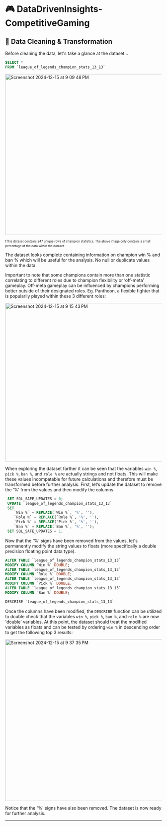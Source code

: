 # 🎮 DataDrivenInsights-CompetitiveGaming
## 🧰 Data Cleaning & Transformation 

Before cleaning the data, let's take a glance at the dataset...

```sql
SELECT * 
FROM `league_of_legends_champion_stats_13_13`
`````
<img width="518" alt="Screenshot 2024-12-15 at 9 09 48 PM" src="https://github.com/user-attachments/assets/b8c15f5d-dd95-4b39-8676-5c67645718ad" />

<sub><sup>❗This dataset contains 247 unique rows of champion statistics. The above image only contains a small percentage of the data within the dataset. </sub></sup>

The dataset looks complete containing information on champion win % and ban % which will be useful for the analysis. No null or duplicate values within the data. 

Important to note that some champions contain more than one statistic correlating to different roles due to champion flexibility or ‘off-meta’ gameplay. Off-meta gameplay can be influenced by champions performing better outside of their designated roles. Eg. Pantheon, a flexible fighter that is popularily played within these 3 different roles:


<img width="510" alt="Screenshot 2024-12-15 at 9 15 43 PM" src="https://github.com/user-attachments/assets/72b5f051-4941-46d8-ad52-4af6be3407ff" />  <space>


When exploring the dataset farther it can be seen that the variables `win %`, `pick %`, `ban %`, and `role %` are actually strings and not floats. This will make these values incompatable for future calculations and therefore must be transformed before further analysis. 
First, let’s update the dataset to remove the ‘%’ from the values and then modify the columns. 

```sql
 SET SQL_SAFE_UPDATES = 0; 
 UPDATE `league_of_legends_champion_stats_13_13`
 SET
    `Win %` = REPLACE(`Win %`, '%', ''),
    `Role %` = REPLACE(`Role %`, '%', ''),
    `Pick %` = REPLACE(`Pick %`, '%', ''),
    `Ban %` = REPLACE(`Ban %`, '%', '');
 SET SQL_SAFE_UPDATES = 1;
`````

Now that the '%' signs have been removed from the values, let's permanently modify the string values to floats (more specifically a double precision floating point data type). 

```sql
ALTER TABLE `league_of_legends_champion_stats_13_13`
MODIFY COLUMN `Win %` DOUBLE;
ALTER TABLE `league_of_legends_champion_stats_13_13`
MODIFY COLUMN `Role %` DOUBLE;
ALTER TABLE `league_of_legends_champion_stats_13_13`
MODIFY COLUMN `Pick %` DOUBLE;
ALTER TABLE `league_of_legends_champion_stats_13_13`
MODIFY COLUMN `Ban %` DOUBLE;

DESCRIBE `league_of_legends_champion_stats_13_13`
`````
Once the columns have been modified, the `DESCRIBE` function can be utilized to double check that the variables `win %`, `pick %`, `ban %`, and `role %` are now 'double' variables. At this point, the dataset should treat the modified variables as floats and can be tested by ordering `win %` in descending order to get the following top 3 results: 

<img width="520" alt="Screenshot 2024-12-15 at 9 37 35 PM" src="https://github.com/user-attachments/assets/a54a6fe7-6fb8-4637-bc1d-b7f21ce1c631" /> <space>


Notice that the '%' signs have also been removed. The dataset is now ready for further analysis. 
***
